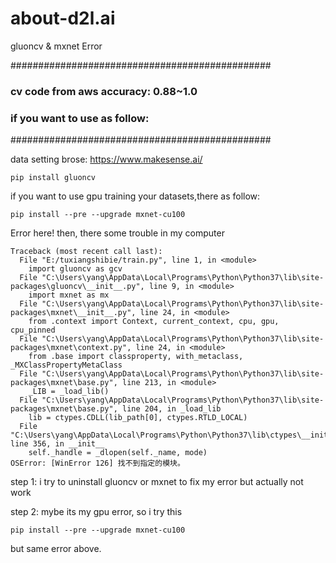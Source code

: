 # about-d2l.ai
gluoncv &amp; mxnet Error

###############################################
###    cv code from aws accuracy: 0.88~1.0  ###
###    if you want to use as follow:        ###
###############################################  


data setting brose:
https://www.makesense.ai/


```
pip install gluoncv
```


if you want to use gpu training your datasets,there as follow: 
```
pip install --pre --upgrade mxnet-cu100
```

Error here!
then, there some trouble in my computer

```
Traceback (most recent call last):
  File "E:/tuxiangshibie/train.py", line 1, in <module>
    import gluoncv as gcv
  File "C:\Users\yang\AppData\Local\Programs\Python\Python37\lib\site-packages\gluoncv\__init__.py", line 9, in <module>
    import mxnet as mx
  File "C:\Users\yang\AppData\Local\Programs\Python\Python37\lib\site-packages\mxnet\__init__.py", line 24, in <module>
    from .context import Context, current_context, cpu, gpu, cpu_pinned
  File "C:\Users\yang\AppData\Local\Programs\Python\Python37\lib\site-packages\mxnet\context.py", line 24, in <module>
    from .base import classproperty, with_metaclass, _MXClassPropertyMetaClass
  File "C:\Users\yang\AppData\Local\Programs\Python\Python37\lib\site-packages\mxnet\base.py", line 213, in <module>
    _LIB = _load_lib()
  File "C:\Users\yang\AppData\Local\Programs\Python\Python37\lib\site-packages\mxnet\base.py", line 204, in _load_lib
    lib = ctypes.CDLL(lib_path[0], ctypes.RTLD_LOCAL)
  File "C:\Users\yang\AppData\Local\Programs\Python\Python37\lib\ctypes\__init__.py", line 356, in __init__
    self._handle = _dlopen(self._name, mode)
OSError: [WinError 126] 找不到指定的模块。

```


step 1:
i try to uninstall gluoncv or mxnet to fix my error
but actually not work


step 2:
mybe its my gpu error, so i try this
```
pip install --pre --upgrade mxnet-cu100
```
but same error above.
